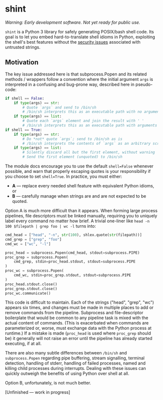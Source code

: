 # shint

_Warning: Early development software. Not yet ready for public use._

`shint` is a Python 3 library for safely generating POSIX/bash shell code. Its goal is to let you
embed hard-to-translate shell idioms in Python, exploiting the shell's best features without the
[security issues][popen-security] associated with untrusted strings.

[popen-security]: https://docs.python.org/3/library/subprocess.html#security-considerations

## Motivation

The key issue addressed here is that subprocess.Popen and its related methods / wrappers follow a
convention where the initial argument `args` is interpreted in a confusing and bug-prone way,
described here in pseudo-code:

```python
if shell == False:
    if type(args) == str:
        # Quote `args` and send to /bin/sh
        # /bin/sh interprets this as an executable path with no arguments
    if type(args) == list:
        # Quote each `args` element and join the result with ' '
        # /bin/sh interprets this as an executable path with arguments
if shell == True:
    if type(args) == str:
        # Do *not* quote `args`; send to /bin/sh as is
        # /bin/sh interprets the contents of `args` as an arbitrary script
    if type(args) == list:
        # Silently discard all but the first element, without warning
        # Send the first element (unquoted) to /bin/sh
```

The module docs encourage you to use the default `shell=False` whenever possible, and warn that
properly escaping quotes is your responsibility if you choose to set `shell=True`. In practice, you
must either:

- **A** — replace every needed shell feature with equivalent Python idioms, or
- **B** — carefully manage when strings are and are not expected to be quoted.

Option A is much more difficult than it appears. When forming large process pipelines, file
descriptors must be linked manually, requiring you to uniquely label every command no matter how
brief. A trivial one-liner like `head -n 100 $filepath | grep foo | wc -l` turns into:

```python
cmd_head = ["head", "-n", str(100), shlex.quote(str(filepath))]
cmd_grep = ["grep", "foo"]
cmd_wc = ["wc", "-l"]

proc_head = subprocess.Popen(cmd_head, stdout=subprocess.PIPE)
proc_grep = subprocess.Popen(
    cmd_grep, stdin=proc_head.stdout, stdout=subprocess.PIPE
)
proc_wc = subprocess.Popen(
    cmd_wc, stdin=proc_grep.stdout, stdout=subprocess.PIPE
)
proc_head.stdout.close()
proc_grep.stdout.close()
proc_wc.communicate()
```

This code is difficult to maintain. Each of the strings ("head", "grep", "wc") appears six times,
and changes must be made in multiple places to add or remove commands from the pipeline. Subprocess
and file-descriptor boilerplate that would be common to any pipeline task is mixed with the actual
content of commands. (This is exacerbated when commands are parameterized or, worse, must exchange
data with the Python process at runtime.) If a mistake is made (`proc_head` is used where
`proc_grep` should be) it generally will not raise an error until the pipeline has already started
executing, if at all.

There are also many subtle differences between `/bin/sh` and `subprocess.Popen` regarding pipe
buffering, stream signalling, terminal detection, handling of stderr, handling of failed processes,
named and killing child processes during interrupts. Dealing with these issues can quickly outweigh
the benefits of using Python over shell at all.

Option B, unfortunately, is not much better.

[Unfinished — work in progress]
